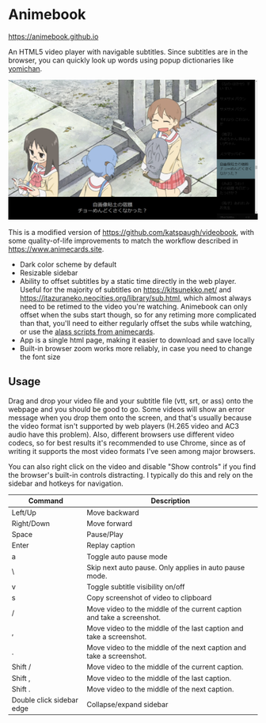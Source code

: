 # Animebook
https://animebook.github.io

An HTML5 video player with navigable subtitles. Since subtitles are in the browser, you can quickly look up words using popup dictionaries like [yomichan](https://foosoft.net/projects/yomichan/).

![Animebook Screenshot](screenshot.png)

This is a modified version of https://github.com/katspaugh/videobook, with some quality-of-life improvements to match the workflow described in https://www.animecards.site.
- Dark color scheme by default
- Resizable sidebar
- Ability to offset subtitles by a static time directly in the web player. Useful for the majority of subtitles on https://kitsunekko.net/ and https://itazuraneko.neocities.org/library/sub.html, which almost always need to be retimed to the video you're watching. Animebook can only offset when the subs start though, so for any retiming more complicated than that, you'll need to either regularly offset the subs while watching, or use the [alass scripts from animecards](https://www.animecards.site/#h.p_JJ4k20WaHvx2).
- App is a single html page, making it easier to download and save locally
- Built-in browser zoom works more reliably, in case you need to change the font size

## Usage
Drag and drop your video file and your subtitle file (vtt, srt, or ass) onto the webpage and you should be good to go. Some videos will show an error message when you drop them onto the screen, and that's usually because the video format isn't supported by web players (H.265 video and AC3 audio have this problem). Also, different browsers use different video codecs, so for best results it's recommended to use Chrome, since as of writing it supports the most video formats I've seen among major browsers.

You can also right click on the video and disable "Show controls" if you find the browser's built-in controls distracting. I typically do this and rely on the sidebar and hotkeys for navigation.

| Command | Description |
|---|---|
| Left/Up | Move backward |
| Right/Down | Move forward |
| Space | Pause/Play |
| Enter | Replay caption |
| a | Toggle auto pause mode |
| \ | Skip next auto pause. Only applies in auto pause mode. |
| v | Toggle subtitle visibility on/off |
| s | Copy screenshot of video to clipboard |
| / | Move video to the middle of the current caption and take a screenshot. |
| , | Move video to the middle of the last caption and take a screenshot. |
| . | Move video to the middle of the next caption and take a screenshot. |
| Shift / | Move video to the middle of the current caption. |
| Shift , | Move video to the middle of the last caption. |
| Shift . | Move video to the middle of the next caption. |
| Double click sidebar edge | Collapse/expand sidebar |